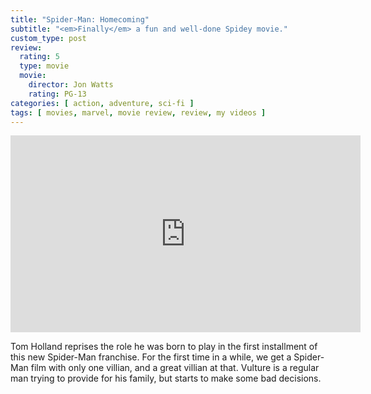 ```yaml
---
title: "Spider-Man: Homecoming"
subtitle: "<em>Finally</em> a fun and well-done Spidey movie."
custom_type: post
review:
  rating: 5
  type: movie
  movie:
    director: Jon Watts
    rating: PG-13
categories: [ action, adventure, sci-fi ]
tags: [ movies, marvel, movie review, review, my videos ]
---
```


<div class="iframe-container">
<iframe width="560" height="315" src="https://www.youtube-nocookie.com/embed/PpyVxxSY8Qc?rel=0" frameborder="0" gesture="media" allow="encrypted-media" allowfullscreen></iframe>
</div>

Tom Holland reprises the role he was born to play in the first installment of this new Spider-Man franchise. For the first time in a while, we get a Spider-Man film with only one villian, and a great villian at that. Vulture is a regular man trying to provide for his family, but starts to make some bad decisions. 

